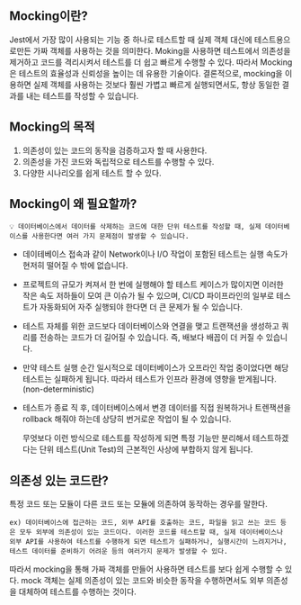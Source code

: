 ## Mocking이란?

Jest에서 가장 많이 사용되는 기능 중 하나로 테스트할 때 실제 객체 대신에 테스트용으로만든 가짜 객체를 사용하는 것을 의미한다. Moking을 사용하면 테스트에서 의존성을 제거하고 코드를 격리시켜서 테스트를 더 쉽고 빠르게 수행할 수 있다. 따라서 Mocking은 테스트의 효율성과 신뢰성을 높이는 데 유용한 기술이다. 결론적으로, mocking을 이용하면 실제 객체를 사용하는 것보다 훨씬 가볍고 빠르게 실행되면서도, 항상 동일한 결과를 내는 테스트를 작성할 수 있습니다.

## Mocking의 목적

1.  의존성이 있는 코드의 동작을 검증하고자 할 때 사용한다.
2.  의존성을 가진 코드와 독립적으로 테스트를 수행할 수 있다.
3.  다양한 시나리오를 쉽게 테스트 할 수 있다.

## Mocking이 왜 필요할까?

    💡 데이터베이스에서 데이터를 삭제하는 코드에 대한 단위 테스트를 작성할 때, 실제 데이터베이스를 사용한다면 여러 가지 문제점이 발생할 수 있습니다.

- 데이테베이스 접속과 같이 Network이나 I/O 작업이 포함된 테스트는 실행 속도가 현저히 떨어질 수 밖에 없습니다.
- 프로젝트의 규모가 켜져서 한 번에 실행해야 할 테스트 케이스가 많이지면 이러한 작은 속도 저하들이 모여 큰 이슈가 될 수 있으며, CI/CD 파이프라인의 일부로 테스트가 자동화되어 자주 실행되야 한다면 더 큰 문제가 될 수 있습니다.
- 테스트 자체를 위한 코드보다 데이터베이스와 연결을 맺고 트랜잭션을 생성하고 쿼리를 전송하는 코드가 더 길어질 수 있습니다. 즉, 배보다 배꼽이 더 커질 수 있습니다.
- 만약 테스트 실행 순간 일시적으로 데이터베이스가 오프라인 작업 중이었다면 해당 테스트는 실패하게 됩니다. 따라서 테스트가 인프라 환경에 영향을 받게됩니다. (non-deterministic)
- 테스트가 종료 직 후, 데이터베이스에서 변경 데이터를 직접 원복하거나 트렌잭션을 rollback 해줘야 하는데 상당히 번거로운 작업이 될 수 있습니다.

  무엇보다 이런 방식으로 테스트를 작성하게 되면 특정 기능만 분리해서 테스트하겠다는 단위 테스트(Unit Test)의 근본적인 사상에 부합하지 않게 됩니다.

## 의존성 있는 코드란?

특정 코드 또는 모듈이 다른 코드 또는 모듈에 의존하여 동작하는 경우를 말한다.

    ex) 데이터베이스에 접근하는 코드, 외부 API를 호출하는 코드, 파일을 읽고 쓰는 코드 등은 모두 외부에 의존성이 있는 코드이다. 이러한 코드를 테스트할 때, 실제 데이터베이스나 외부 API를 사용하여 테스트를 수행하게 되면 테스트가 실패하거나, 실행시간이 느려지거나, 테스트 데이터를 준비하기 어려운 등의 여러가지 문제가 발생할 수 있다.

따라서 mocking을 통해 가짜 객체를 만들어 사용하면 테스트를 보다 쉽게 수행할 수 있다. mock 객체는 실제 의존성이 있는 코드와 비슷한 동작을 수행하면서도 외부 의존성을 대체하여 테스트를 수행하는 것이다.
